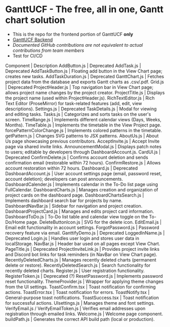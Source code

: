 # GanttUCF - The free, all in one, Gantt chart solution
- This is the repo for the frontend portion of GanttUCF **only**
- [GanttUCF Backend](https://github.com/ClutchOttoman/Ganttify-Backend-UCF_SD)
- *Documented GitHub contributions are not equivalent to actual contributions from team members*
- Test for CI/CD

Component | Description
AddButton.js | Deprecated
AddTask.js | Deprecated
AddTaskButton.js | Floating add button in the View Chart page; creates new tasks.
AddTaskDuration.js | Deprecated
GanttChart.js | Fetches project data from the database and exports Gantt charts as .csv/.pdf.
Grid.js | Deprecated
ProjectHeader.js | Top navigation bar in View Chart page; allows project name changes by the project creator.
ProjectTitle.js | Displays the project name (used within ProjectHeader.js).
RichTextEditor.js | Rich Text Editor (ProseMirror) for task-related features (add, edit, view descriptions).
Settings.js | Deprecated
TaskDetails.js | Modal for viewing and editing tasks.
Tasks.js | Categorizes and sorts tasks on the user's screen.
TimeRange.js | Implements different calendar views (Days, Weeks, Months).
TimeTable.js | Implements the timetable in the View Project page.
forcePatternColorChange.js | Implements colored patterns in the timetable.
getPattern.js | Changes SVG patterns to JSX patterns.
AboutUs.js | About Us page showcasing previous contributors.
AcceptInvite.js | Accept Invite page via shared invite links.
AnnouncementModal.js | Displays patch notes to users; editable by developers through DashboardAccount.js.
CardUI.js | Deprecated
ConfirmDelete.js | Confirms account deletion and sends confirmation email (restorable within 72 hours).
ConfirmRestore.js | Allows account restoration within 72 hours.
Dashboard.js | Deprecated
DashboardAccount.js | User account settings page (email, password reset, account deletion); developers can post announcements.
DashboardCalender.js | Implements calendar in the To-Do list page using FullCalendar.
DashboardCharts.js | Manages creation and organization of project cards on the dashboard page.
DashboardChartsSearch.js | Implements dashboard search bar for projects by name.
DashboardNavBar.js | Sidebar for navigation and project creation.
DashboardProjectCard.js | Manages and edits project card information.
DashboardToDo.js | To-Do list table and calendar view toggle on the To-Do/Home page.
DeleteButtonIcon.js | SVG for the delete icon.
EditEmail.js | Email edit functionality in account settings.
ForgotPassword.js | Password recovery feature via email.
GanttifyDemo.js | Deprecated
LoggedInName.js | Deprecated
Login.js | Handles user login and stores user data in localStorage.
NavBar.js | Header bar used on all pages except View Chart.
PageTitle.js | Deprecated
ProjectInviteLink.js | Provides project invite links and Discord bot links for task reminders (in NavBar on View Chart page).
RecentlyDeletedCharts.js | Manages recently deleted charts (permanent delete or restore).
RecentlyDeletedSearch.js | Search functionality for recently deleted charts.
Register.js | User registration functionality.
RegisterToken.js | Deprecated (?)
ResetPassword.js | Implements password reset functionality.
ThemeProvider.js | Wrapper for applying theme changes from the UI settings.
ToastConfirm.tsx | Toast notification for confirming actions.
ToastError.tsx | Toast notification for errors.
ToastNotify.tsx | General-purpose toast notifications.
ToastSuccess.tsx | Toast notification for successful actions.
UIsettings.js | Manages theme and font settings.
VerifyEmail.js / VerifyEmailToken.js | Verifies email addresses upon registration through emailed links.
Welcome.js | Welcome page component.
buildPath.js | Generates the correct API build path (local or production).
